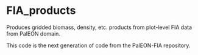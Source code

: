 # FIA_products

Produces gridded biomass, density, etc. products from plot-level FIA data from PalEON domain.

This code is the next generation of code from the PalEON-FIA repository.
